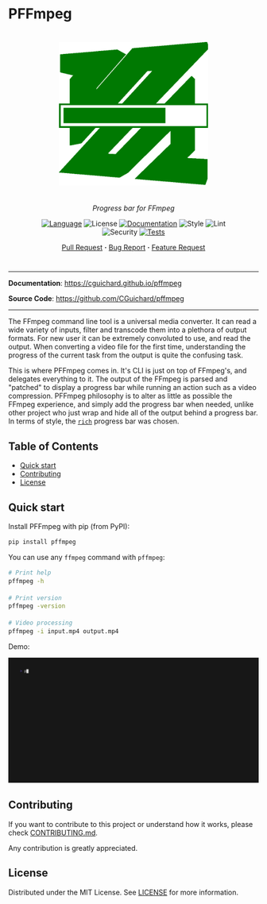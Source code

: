 # PFFmpeg

<div align="center" style="margin:40px;">
  <img src="https://raw.githubusercontent.com/CGuichard/pffmpeg/main/docs/src/assets/img/logo.png" alt="PFFmpeg logo" style="margin-bottom: 20px" width="300"/>

  _Progress bar for FFmpeg_

  <!-- --8<-- [start:overview-header] -->
  [![Language](https://img.shields.io/badge/Language-python≥3.10-3776ab?style=flat-square&logo=Python)](https://www.python.org/)
  ![License](https://img.shields.io/badge/License-MIT-yellow?style=flat-square)
  [![Documentation](https://img.shields.io/badge/Documentation-mkdocs-0a507a?style=flat-square)](https://cguichard.github.io/pffmpeg/)
  ![Style](https://img.shields.io/badge/Style-ruff-9a9a9a?style=flat-square)
  ![Lint](https://img.shields.io/badge/Lint-ruff,%20mypy-brightgreen?style=flat-square)
  ![Security](https://img.shields.io/badge/Security-bandit,%20pip%20audit-purple?style=flat-square)
  [![Tests](https://github.com/CGuichard/pffmpeg/actions/workflows/tests.yml/badge.svg?branch=main)](https://github.com/CGuichard/pffmpeg/actions/workflows/tests.yml)

  [Pull Request](https://github.com/CGuichard/pffmpeg/pulls) **·**
  [Bug Report](https://github.com/CGuichard/pffmpeg/issues/new?template=bug_report.md) **·**
  [Feature Request](https://github.com/CGuichard/pffmpeg/issues/new?template=feature_request.md)
  <!-- --8<-- [end:overview-header] -->

</div>

<!-- --8<-- [start:overview-body] -->
---

**Documentation**: <a href="https://cguichard.github.io/pffmpeg" target="_blank">https://cguichard.github.io/pffmpeg</a>

**Source Code**: <a href="https://github.com/CGuichard/pffmpeg" target="_blank">https://github.com/CGuichard/pffmpeg</a>

---

The FFmpeg command line tool is a universal media converter. It can read a wide variety of inputs,
filter and transcode them into a plethora of output formats. For new user it can be extremely
convoluted to use, and read the output. When converting a video file for the first time,
understanding the progress of the current task from the output is quite the confusing task.

This is where PFFmpeg comes in. It's CLI is just on top of FFmpeg's, and delegates everything to it.
The output of the FFmpeg is parsed and "patched" to display a progress bar while running an action
such as a video compression. PFFmpeg philosophy is to alter as little as possible the FFmpeg experience,
and simply add the progress bar when needed, unlike other project who just wrap and hide all of the
output behind a progress bar. In terms of style, the
[`rich`](https://rich.readthedocs.io/en/latest/progress.html) progress bar was chosen.

<!-- --8<-- [end:overview-body] -->
## Table of Contents

- [Quick start](#quick-start)
- [Contributing](#contributing)
- [License](#license)

## Quick start

Install PFFmpeg with pip (from PyPI):

```bash
pip install pffmpeg
```

You can use any `ffmpeg` command with `pffmpeg`:

```bash
# Print help
pffmpeg -h

# Print version
pffmpeg -version

# Video processing
pffmpeg -i input.mp4 output.mp4
```

Demo:

![Demo pffmpeg](./docs/src/assets/img/demo-pffmpeg.gif)

## Contributing

If you want to contribute to this project or understand how it works,
please check [CONTRIBUTING.md](CONTRIBUTING.md).

Any contribution is greatly appreciated.

## License

Distributed under the MIT License. See [LICENSE](LICENSE) for more
information.
